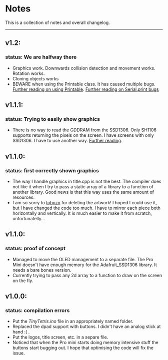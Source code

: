 # Notes

This is a collection of notes and overall changelog.

---
## **v1.2**:
### **status**: We are halfway there
* Graphics work. Downwards collision detection and movement works. Rotation works.
* Cloning objects works
* BEWARE when using the Printable class. It has caused multiple bugs. [Further reading on using Printable](https://arduino.stackexchange.com/questions/53732/is-it-possible-to-print-a-custom-object-by-passing-it-to-serial-print). [Further reading on Serial.print bugs](https://forum.arduino.cc/index.php?topic=48577.0)

## **v1.1.1**:
### **status**: Trying to easily show graphics
* There is no way to read the GDDRAM from the SSD1306. Only SH1106 supports returning the pixels on the screen. I have screens with only SSD1306. I have to use another way. [Further reading](http://www.technoblogy.com/show?2CFT).

## **v1.1.0**:
### **status**: first correctly shown graphics
* The way I handle graphics in title.cpp is not the best. The compiler does not like it when I try to pass a static array of a library to a function of another library. Good news is that this way uses the same amount of resources.
* I am so sorry to [tobozo](https://github.com/tobozo) for deleting the artwork! I hoped I could use it, but I have changed the code too much. I have to mirror each piece both horizontally and vertically. It is much easier to make it from scratch, unfortunatelly...


## **v1.1.0**:
### **status**: proof of concept
* Managed to move the OLED management to a separate file. The Pro Mini doesn't have enough memory for the Adafruit_SSD1306 library. It needs a bare bones version.
* Currently trying to pass any 2d array to a function to draw on the screen on the fly.

## **v1.0.0**:
### **status**: compilation errors
* Put the *TinyTetris.ino* file in an appropriately named folder.
* Replaced the dpad support with buttons. I didn't have an analog stick at hand :( .
* Put the logos, title screen, etc. in a separe file.
* Noticed that when the Pro mini starts doing memory intensive stuff the buttons start bugging out. I hope that optimising the code will fix the issue.

